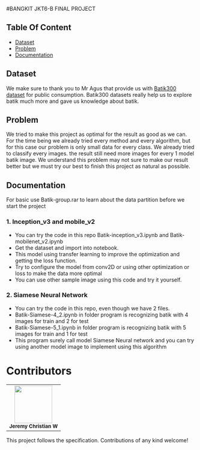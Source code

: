 #BANGKIT JKT6-B FINAL PROJECT

## Table Of Content
* [Dataset](README.md#Dataset)
* [Problem](README.md#Problem)
* [Documentation](README.md#Documentation)

## Dataset 
 We make sure to thank you to Mr Agus that provide us with [Batik300 dataset](https://github.com/agusekominarno/Batik) for public consumption. Batik300 datasets really help us to explore batik much more and gave us knowledge about batik. 
 
## Problem
 We tried to make this project as optimal for the result as good as we can. For the time being we already tried every method and every algorithm, but for this case our problem is only small data for every class. We already tried to classify every images. the result still need more images for every 1 model batik image. We understand this problem may not sure to make our result better but we must try our best to finish this project as natural as possible.
 
## Documentation
For basic use Batik-group.rar to learn about the data partition before we start the project
### 1. Inception_v3 and mobile_v2
* You can try the code in this repo Batik-inception_v3.ipynb and Batik-mobilenet_v2.ipynb
* Get the dataset and import into notebook.
* This model using transfer learning to improve the optimization and getting the loss function.
* Try to configure the model from conv2D or using other optimization or loss to make the data more optimal
* You can use other sample image using this code and try it yourself.
### 2. Siamese Neural Network
* You can try the code in this repo, even though we have 2 files.
* Batik-Siamese-4_2.ipynb in folder program is recognizing batik with 4 images for train and 2 for test
* Batik-Siamese-5_1.ipynb in folder program is recognizing batik with 5 images for train and 1 for test
* This program surely call model Siamese Neural network and you can try using another
model image to implement using this algorithm

# Contributors

<!-- ALL-CONTRIBUTORS-LIST:START - Do not remove or modify this section -->
<!-- prettier-ignore-start -->
<!-- markdownlint-disable -->
<table>
  <tr>
    <td align="center"><img src="https://avatars3.githubusercontent.com/u/53148786?s=60&v=4" width="100px;" alt=""/><br /><sub><b>Jeremy Christian W</b></sub></a><br /></td>
   
  </tr>
 
 </table>

<!-- markdownlint-enable -->
<!-- prettier-ignore-end -->
<!-- ALL-CONTRIBUTORS-LIST:END -->

This project follows the specification.
Contributions of any kind welcome!
